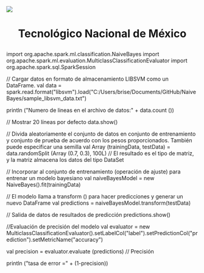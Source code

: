 ![](docs/portadatcnm.png)

# <p align="center"> Tecnológico Nacional de México </p>
import org.apache.spark.ml.classification.NaiveBayes
import org.apache.spark.ml.evaluation.MulticlassClassificationEvaluator
import org.apache.spark.sql.SparkSession

// Cargar datos en formato de almacenamiento LIBSVM como un DataFrame.
val data = spark.read.format("libsvm").load("C:/Users/brise/Documents/GitHub/NaiveBayes/sample_libsvm_data.txt")

println ("Numero de lineas en el archivo de datos:" + data.count ())

// Mostrar 20 líneas por defecto
data.show()

// Divida aleatoriamente el conjunto de datos en conjunto de entrenamiento y conjunto de prueba de acuerdo con los pesos proporcionados. También puede especificar una semilla
val Array (trainingData, testData) = data.randomSplit (Array (0.7, 0.3), 100L) // El resultado es el tipo de matriz, y la matriz almacena los datos del tipo DataSet

// Incorporar al conjunto de entrenamiento (operación de ajuste) para entrenar un modelo bayesiano
val naiveBayesModel = new NaiveBayes().fit(trainingData)

// El modelo llama a transform () para hacer predicciones y generar un nuevo DataFrame
val predictions = naiveBayesModel.transform(testData)

// Salida de datos de resultados de predicción
predictions.show()
 
//Evaluación de precisión del modelo
val evaluator = new MulticlassClassificationEvaluator().setLabelCol("label").setPredictionCol("prediction").setMetricName("accuracy")

val precision = evaluator.evaluate (predictions) // Precisión

println ("tasa de error =" + (1-precision))
